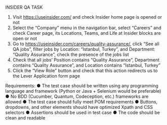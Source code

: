 INSIDER QA TASK

1. Visit https://useinsider.com/ and check Insider home page is opened or not
2. Select the “Company” menu in the navigation bar, select “Careers” and check Career
page, its Locations, Teams, and Life at Insider blocks are open or not
3. Go to https://useinsider.com/careers/quality-assurance/, click “See all QA jobs”, filter
jobs by Location: “Istanbul, Turkey”, and Department: “Quality Assurance”, check the
presence of the jobs list
4. Check that all jobs’ Position contains “Quality Assurance”, Department contains
“Quality Assurance”, and Location contains “Istanbul, Turkey”
5. Click the “View Role” button and check that this action redirects us to the Lever
Application form page

Requirements:
● The test case should be written using any programming language and framework
(Python or Java + Selenium would be preferable)
● No BDD (Cucumber, Quantum, Codeception, etc.) frameworks are allowed
● The test case should fully meet POM requirements
● Buttons, dropdowns, and other elements should have optimized Xpath and CSS
selectors
● Assertions should be used in test case
● The code should be clean and readable
